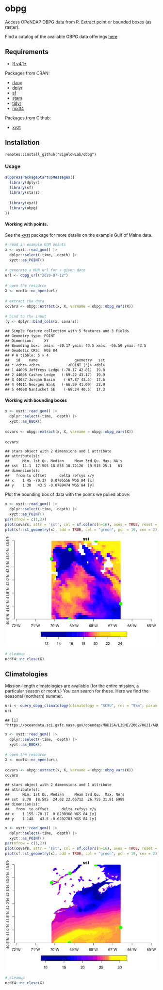 obpg
================

Access OPeNDAP OBPG data from R. Extract point or bounded boxes (as
raster).

Find a catalog of the available OBPG data offerings
[here](https://oceandata.sci.gsfc.nasa.gov/opendap/)

## Requirements

- [R v4.1+](https://www.r-project.org/)

Packages from CRAN:

- [rlang](https://CRAN.R-project.org/package=rlang)
- [dplyr](https://CRAN.R-project.org/package=httr)
- [sf](https://CRAN.R-project.org/package=sf)
- [stars](https://CRAN.R-project.org/package=stars)
- [tidyr](https://CRAN.R-project.org/package=tidyr)
- [ncdf4](https://CRAN.R-project.org/package=ncdf4)

Packages from Github:

- [xyzt](https://github.com/BigelowLab/xyzt)

## Installation

    remotes::install_github("BigelowLab/obpg")

### Usage

``` r
suppressPackageStartupMessages({
  library(dplyr)
  library(sf)
  library(stars)
  
  library(xyzt)
  library(obpg)
})
```

#### Working with points.

See the [xyzt](https://github.com/BigelowLab/xyzt) package for more
details on the example Gulf of Maine data.

``` r
# read in example GOM points
x <- xyzt::read_gom() |>
  dplyr::select(-time, -depth) |>
  xyzt::as_POINT()

# generate a MUR url for a given date
url <- obpg_url("2020-07-12")

# open the resource
X <- ncdf4::nc_open(url)

# extract the data 
covars <- obpg::extract(x, X, varname = obpg::obpg_vars(X))

# bind to the input
(y <- dplyr::bind_cols(x, covars))
```

    ## Simple feature collection with 5 features and 3 fields
    ## Geometry type: POINT
    ## Dimension:     XY
    ## Bounding box:  xmin: -70.17 ymin: 40.5 xmax: -66.59 ymax: 43.5
    ## Geodetic CRS:  WGS 84
    ## # A tibble: 5 × 4
    ##   id    name                 geometry   sst
    ## * <chr> <chr>             <POINT [°]> <dbl>
    ## 1 44098 Jeffreys Ledge (-70.17 42.81)  19.8
    ## 2 44005 Cashes Ledge   (-69.22 43.17)  19.9
    ## 3 44037 Jordan Basin    (-67.87 43.5)  17.6
    ## 4 44011 Georges Bank   (-66.59 41.09)  23.9
    ## 5 44008 Nantucket SE    (-69.24 40.5)  17.3

#### Working with bounding boxes

``` r
x <- xyzt::read_gom() |>
  dplyr::select(-time, -depth) |>
  xyzt::as_BBOX()

covars <- obpg::extract(x, X, varname = obpg::obpg_vars(X))

covars
```

    ## stars object with 2 dimensions and 1 attribute
    ## attribute(s):
    ##      Min. 1st Qu. Median     Mean 3rd Qu. Max. NA's
    ## sst  11.1  17.505 18.855 18.72126  19.915 25.1   61
    ## dimension(s):
    ##   from to offset      delta refsys x/y
    ## x    1 45 -70.17  0.0795556 WGS 84 [x]
    ## y    1 38   43.5 -0.0789474 WGS 84 [y]

Plot the bounding box of data with the points we pulled above:

``` r
x <- xyzt::read_gom() |>
  dplyr::select(-time, -depth) |>
  xyzt::as_POINT()
par(mfrow = c(1,2))
plot(covars, attr = 'sst', col = sf.colors(n=16), axes = TRUE, reset = FALSE)
plot(sf::st_geometry(x), add = TRUE, col = "green", pch = 19, cex = 2)
```

![](README_files/figure-gfm/unnamed-chunk-4-1.png)<!-- -->

``` r
# cleanup
ncdf4::nc_close(X)
```

## Climatologies

Mission-length climatologies are available (for the entire mission, a
particular season or month.) You can search for these. Here we find the
seasonal (northern) summer.

``` r
uri <- query_obpg_climatology(climatology = "SCSU", res = "9km", param = "SST.sst")
uri
```

    ## [1] "https://oceandata.sci.gsfc.nasa.gov/opendap/MODISA/L3SMI/2002/0621/AQUA_MODIS.20020621_20220920.L3m.SCSU.SST.sst.9km.nc"

``` r
x <- xyzt::read_gom() |>
  dplyr::select(-time, -depth) |>
  xyzt::as_BBOX()

# open the resource
X <- ncdf4::nc_open(uri)

covars <- obpg::extract(x, X, varname = obpg::obpg_vars(X))
covars
```

    ## stars object with 2 dimensions and 1 attribute
    ## attribute(s):
    ##      Min. 1st Qu. Median     Mean 3rd Qu.  Max. NA's
    ## sst  8.78  18.585  24.02 22.66712  26.755 31.91 6988
    ## dimension(s):
    ##   from  to offset      delta refsys x/y
    ## x    1 155 -70.17  0.0230968 WGS 84 [x]
    ## y    1 148   43.5 -0.0202703 WGS 84 [y]

``` r
x <- xyzt::read_gom() |>
  dplyr::select(-time, -depth) |>
  xyzt::as_POINT()
par(mfrow = c(1,2))
plot(covars, attr = 'sst', col = sf.colors(n=16), axes = TRUE, reset = FALSE)
plot(sf::st_geometry(x), add = TRUE, col = "green", pch = 19, cex = 2)
```

![](README_files/figure-gfm/unnamed-chunk-8-1.png)<!-- -->

``` r
# cleanup
ncdf4::nc_close(X)
```
